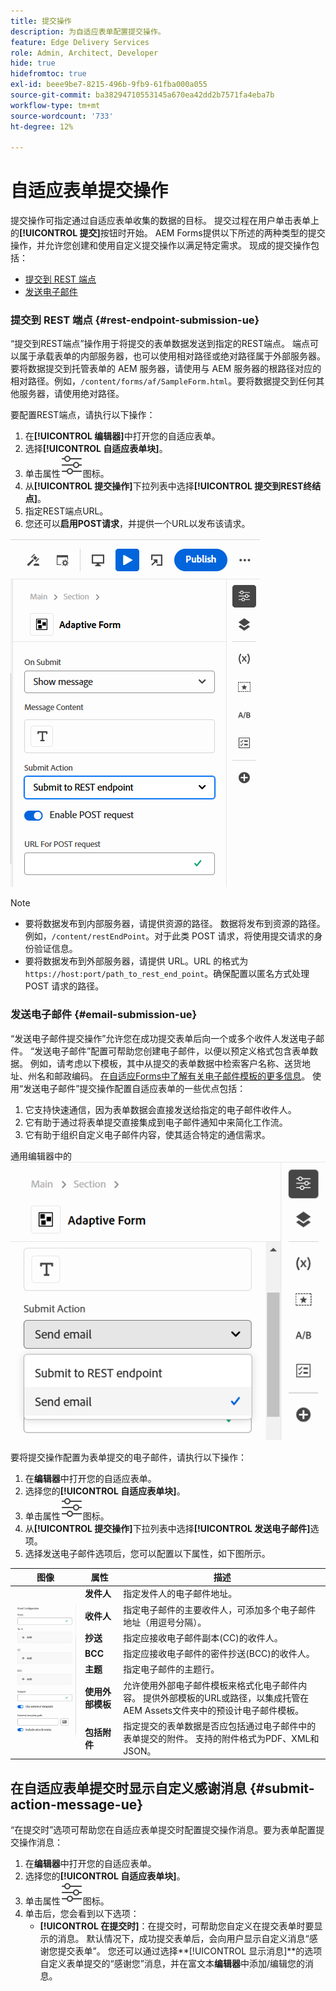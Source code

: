 ```yaml
---
title: 提交操作
description: 为自适应表单配置提交操作。
feature: Edge Delivery Services
role: Admin, Architect, Developer
hide: true
hidefromtoc: true
exl-id: beee9be7-8215-496b-9fb9-61fba000a055
source-git-commit: ba38294710553145a670ea42dd2b7571fa4eba7b
workflow-type: tm+mt
source-wordcount: '733'
ht-degree: 12%

---
```


# 自适应表单提交操作

提交操作可指定通过自适应表单收集的数据的目标。 提交过程在用户单击表单上的&#x200B;**[!UICONTROL 提交]**&#x200B;按钮时开始。 AEM Forms提供以下所述的两种类型的提交操作，并允许您创建和使用自定义提交操作以满足特定需求。 现成的提交操作包括：

<!--To define a Submit Action for an Adaptive Form, you use the Properties dialog of the **Adaptive Form block** in the **Editor**-->

* [提交到 REST 端点](#rest-endpoint-submission-ue)
* [发送电子邮件](#email-submission-ue)


### 提交到 REST 端点 {#rest-endpoint-submission-ue}

“提交到REST端点”操作用于将提交的表单数据发送到指定的REST端点。 端点可以属于承载表单的内部服务器，也可以使用相对路径或绝对路径属于外部服务器。 要将数据提交到托管表单的 AEM 服务器，请使用与 AEM 服务器的根路径对应的相对路径。例如，`/content/forms/af/SampleForm.html`。要将数据提交到任何其他服务器，请使用绝对路径。

<!--Configuring the Submit Action to REST Endpoint for Adaptive Forms offers several benefits such as:  
* It facilitates seamless integration of form data with external systems and services via RESTful APIs.  
* Offers flexibility in managing data submissions from Adaptive Forms, accommodating dynamic and complex data structures.  
* Allows dynamic mapping of form fields to parameters within the REST endpoint URL, enabling adaptable and customizable data submissions.
-->



要配置REST端点，请执行以下操作：

1. 在&#x200B;**[!UICONTROL 编辑器]**&#x200B;中打开您的自适应表单。
1. 选择&#x200B;**[!UICONTROL 自适应表单块]**。
1. 单击属性![属性](/help/forms/assets/Smock_Properties_18_N.svg)图标。
1. 从&#x200B;**[!UICONTROL 提交操作]**&#x200B;下拉列表中选择&#x200B;**[!UICONTROL 提交到REST终结点]**。
1. 指定REST端点URL。
1. 您还可以&#x200B;**启用POST请求**，并提供一个URL以发布该请求。

![为自适应表单启用POST请求](/help/forms/assets/enable-post-request-ue.png)

>[!NOTE]
>
> * 要将数据发布到内部服务器，请提供资源的路径。 数据将发布到资源的路径。 例如，`/content/restEndPoint`。对于此类 POST 请求，将使用提交请求的身份验证信息。
> * 要将数据发布到外部服务器，请提供 URL。URL 的格式为 `https://host:port/path_to_rest_end_point`。确保配置以匿名方式处理 POST 请求的路径。

### 发送电子邮件 {#email-submission-ue}

“发送电子邮件提交操作”允许您在成功提交表单后向一个或多个收件人发送电子邮件。 “发送电子邮件”配置可帮助您创建电子邮件，以便以预定义格式包含表单数据。 例如，请考虑以下模板，其中从提交的表单数据中检索客户名称、送货地址、州名和邮政编码。 [在自适应Forms中了解有关电子邮件模板的更多信息](/help/forms/html-email-templates-in-adaptive-forms.md)。 使用“发送电子邮件”提交操作配置自适应表单的一些优点包括：

1. 它支持快速通信，因为表单数据会直接发送给指定的电子邮件收件人。
1. 它有助于通过将表单提交直接集成到电子邮件通知中来简化工作流。
1. 它有助于组织自定义电子邮件内容，使其适合特定的通信需求。

通用编辑器中的![自适应表单属性](/help/forms/assets/submit-actions-ue.png)


要将提交操作配置为表单提交的电子邮件，请执行以下操作：

1. 在&#x200B;**编辑器**&#x200B;中打开您的自适应表单。
1. 选择您的&#x200B;**[!UICONTROL 自适应表单块]**。
1. 单击属性![属性](/help/forms/assets/Smock_Properties_18_N.svg)图标。
1. 从&#x200B;**[!UICONTROL 提交操作]**&#x200B;下拉列表中选择&#x200B;**[!UICONTROL 发送电子邮件]**&#x200B;选项。
1. 选择发送电子邮件选项后，您可以配置以下属性，如下图所示。

<table>
  <thead>
    <tr>
      <th>图像</th>
      <th>属性</th>
      <th>描述</th>
    </tr>
  </thead>
  <tbody>
    <tr>
    <td rowspan="7"><img src="/help/forms/assets/email-config-ue.png" alt="电子邮件配置"></td> 
    <td><b>发件人</td>
    <td>指定发件人的电子邮件地址。</td>
    </tr>
    <tr>
      <td><b>收件人</td>
      <td>指定电子邮件的主要收件人，可添加多个电子邮件地址（用逗号分隔）。</td>
    </tr>
    <tr>
      <td><b>抄送</td>
      <td>指定应接收电子邮件副本(CC)的收件人。</td>
    </tr>
    <tr>
      <td><b>BCC</td>
      <td>指定应接收电子邮件的密件抄送(BCC)的收件人。</td>
    </tr>
    <tr>
      <td><b>主题</td>
      <td>指定电子邮件的主题行。</td>
    </tr>
    <tr>
      <td><b>使用外部模板</td>
      <td>允许使用外部电子邮件模板来格式化电子邮件内容。 提供外部模板的URL或路径，以集成托管在AEM Assets文件夹中的预设计电子邮件模板。</td>
    </tr>
    <tr>
      <td><b>包括附件</td>
      <td>指定提交的表单数据是否应包括通过电子邮件中的表单提交的附件。 支持的附件格式为PDF、XML和JSON。</td>
    </tr>
  </tbody>
</table>






<!--
        
        * **From**: The email address of the sender.
        * **To**: Specify the primary recipients of the email, multiple email addresses can be added, separated by commas.
        * **CC**: Specify the recipients who should receive a carbon copy (CC) of the email.
        * **BCC**: Specify the recipients who should receive a blind carbon copy (BCC) of the email.
        * **Subject**: Specify the subject line of the email.
        * **Use External Template**: Enables the use of an external email template for formatting the email content. Provide the URL or path to the External template path to integrate a pre-designed email template hosted in your AEM Assets folder.
        * **Include Attachment**: Specifies whether the submitted form data should include an attachment submitted through the form in the email.

    {width=50%,height=50%}![Enable post request for adaptive forms](/help/forms/assets/email-config-ue.png)

-->

## 在自适应表单提交时显示自定义感谢消息 {#submit-action-message-ue}

“在提交时”选项可帮助您在自适应表单提交时配置提交操作消息。要为表单配置提交操作消息：

1. 在&#x200B;**编辑器**&#x200B;中打开您的自适应表单。
1. 选择您的&#x200B;**[!UICONTROL 自适应表单块]**。
1. 单击属性![属性](/help/forms/assets/Smock_Properties_18_N.svg)图标。
1. 单击后，您会看到以下选项：
   * **[!UICONTROL 在提交时]**：在提交时，可帮助您自定义在提交表单时要显示的消息。 默认情况下，成功提交表单后，会向用户显示自定义消息“感谢您提交表单”。
您还可以通过选择**[!UICONTROL 显示消息]**&#x200B;的选项自定义表单提交的“感谢您”消息，并在富文本&#x200B;**编辑器**&#x200B;中添加/编辑您的消息。
